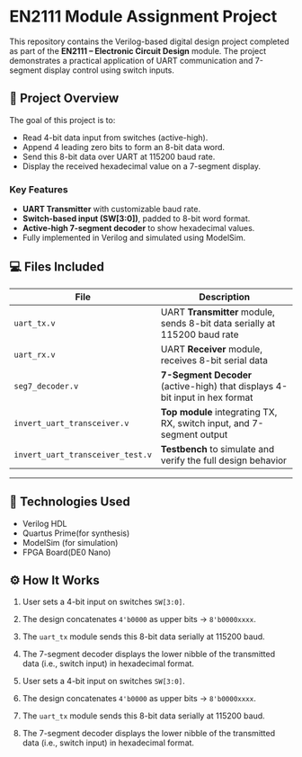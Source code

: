 # EN2111 Module Assignment Project

This repository contains the Verilog-based digital design project completed as part of the **EN2111 – Electronic Circuit Design** module. The project demonstrates a practical application of UART communication and 7-segment display control using switch inputs.

## 🔧 Project Overview

The goal of this project is to:
- Read 4-bit data input from switches (active-high).
- Append 4 leading zero bits to form an 8-bit data word.
- Send this 8-bit data over UART at 115200 baud rate.
- Display the received hexadecimal value on a 7-segment display.

### Key Features
- **UART Transmitter** with customizable baud rate.
- **Switch-based input (SW[3:0])**, padded to 8-bit word format.
- **Active-high 7-segment decoder** to show hexadecimal values.
- Fully implemented in Verilog and simulated using ModelSim.

## 💻 Files Included

| File                         | Description                                                                 |
|------------------------------|-----------------------------------------------------------------------------|
| `uart_tx.v`                  | UART **Transmitter** module, sends 8-bit data serially at 115200 baud rate |
| `uart_rx.v`                  | UART **Receiver** module, receives 8-bit serial data                        |
| `seg7_decoder.v`             | **7-Segment Decoder** (active-high) that displays 4-bit input in hex format |
| `invert_uart_transceiver.v` | **Top module** integrating TX, RX, switch input, and 7-segment output       |
| `invert_uart_transceiver_test.v` | **Testbench** to simulate and verify the full design behavior         |

---


## 🧠 Technologies Used

- Verilog HDL
- Quartus Prime(for synthesis)
- ModelSim (for simulation)
- FPGA Board(DE0 Nano)

## ⚙️ How It Works

1. User sets a 4-bit input on switches `SW[3:0]`.
2. The design concatenates `4'b0000` as upper bits → `8'b0000xxxx`.
3. The `uart_tx` module sends this 8-bit data serially at 115200 baud.
4. The 7-segment decoder displays the lower nibble of the transmitted data (i.e., switch input) in hexadecimal format.



1. User sets a 4-bit input on switches `SW[3:0]`.
2. The design concatenates `4'b0000` as upper bits → `8'b0000xxxx`.
3. The `uart_tx` module sends this 8-bit data serially at 115200 baud.
4. The 7-segment decoder displays the lower nibble of the transmitted data (i.e., switch input) in hexadecimal format.

